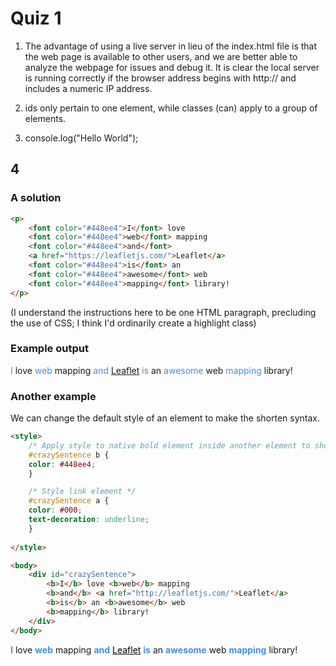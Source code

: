 # Quiz 1

1. The advantage of using a live server in lieu of the index.html file is that the web page is available to other users, and we are better able to analyze the webpage for issues and debug it. It is clear the local server is running correctly if the browser address begins with http:// and includes a numeric IP address.

<!-- Good!  Also: The local web server mimics a production environment (the host that we share to the world). The local web server hosts our page and allows a browser to make an http request. A successful request will return a rendered web page. If problems occur, such as broken links or errors in our code, the browser's Console will report information that can help debug our code and optimize our page.-->

2. ids only pertain to one element, while classes (can) apply to a group of elements.

<!-- We also use CSS to address and select desired HTML elements and manipulate them with JavaScript. -->


3. console.log("Hello World");

## 4


### A solution

```html
<p>
    <font color="#448ee4">I</font> love 
    <font color="#448ee4">web</font> mapping 
    <font color="#448ee4">and</font> 
    <a href="https://leafletjs.com/">Leaflet</a> 
    <font color="#448ee4">is</font> an 
    <font color="#448ee4">awesome</font> web 
    <font color="#448ee4">mapping</font> library!
</p>
```

(I understand the instructions here to be one HTML paragraph, precluding the use of CSS; I think I'd ordinarily create a highlight class)

### Example output
<p><font color="#448ee4">I</font> love <font color="#448ee4">web</font> mapping <font color="#448ee4">and</font> <a href="https://leafletjs.com/">Leaflet</a> <font color="#448ee4">is</font> an <font color="#448ee4">awesome</font> web <font color="#448ee4">mapping</font> library!</p>

### Another example

We can change the default style of an element to make the shorten syntax.

```html
<style>
    /* Apply style to native bold element inside another element to shorten code */
    #crazySentence b {
    color: #448ee4;
    }

    /* Style link element */
    #crazySentence a {
    color: #000;
    text-decoration: underline;
    }
    
</style>

<body>
    <div id="crazySentence"> 
        <b>I</b> love <b>web</b> mapping 
        <b>and</b> <a href="http://leafletjs.com/">Leaflet</a> 
        <b>is</b> an <b>awesome</b> web
        <b>mapping</b> library! 
    </div>
</body>
```

<style>
    /* Apply style to native bold element inside another element to shorten code */
    #crazySentence b {
    color: #448ee4;
    }

    /* Style link element */
    #crazySentence a {
    color: #000;
    text-decoration: underline;
    }
    
</style>

<body>
    <div id="crazySentence"> 
        <b>I</b> love <b>web</b> mapping 
        <b>and</b> <a href="http://leafletjs.com/">Leaflet</a> 
        <b>is</b> an <b>awesome</b> web
        <b>mapping</b> library! 
    </div>
</body>
